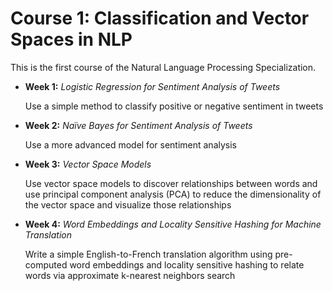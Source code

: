 # Course 1: Classification and Vector Spaces in NLP
This is the first course of the Natural Language Processing Specialization.
- **Week 1:** *Logistic Regression for Sentiment Analysis of Tweets*
  
  Use a simple method to classify positive or negative sentiment in tweets

- **Week 2:** *Naïve Bayes for Sentiment Analysis of Tweets*

  Use a more advanced model for sentiment analysis

- **Week 3:** *Vector Space Models*

  Use vector space models to discover relationships between words and use principal component analysis (PCA) to reduce the dimensionality of the vector space and visualize those relationships

- **Week 4:** *Word Embeddings and Locality Sensitive Hashing for Machine Translation*

  Write a simple English-to-French translation algorithm using pre-computed word embeddings and locality sensitive hashing to relate words via approximate k-nearest neighbors search
